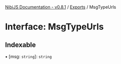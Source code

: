 [NibiJS Documentation - v0.8.1](../README.md) / [Exports](../nibijs.md) / MsgTypeUrls

# Interface: MsgTypeUrls

## Indexable

▪ [msg: `string`]: `string`
